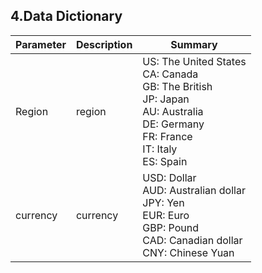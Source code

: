 ## 4.Data Dictionary


Parameter | Description | Summary|
---------|----------|---------|
| Region | region |US: The United States<br>CA: Canada<br>GB: The British<br>JP: Japan<br>AU: Australia<br>DE: Germany<br>FR: France<br>IT: Italy<br>ES: Spain|
| currency|currency|USD: Dollar <br>AUD: Australian dollar<br> JPY: Yen <br>EUR: Euro <br>GBP: Pound <br>CAD: Canadian dollar<br> CNY: Chinese Yuan |